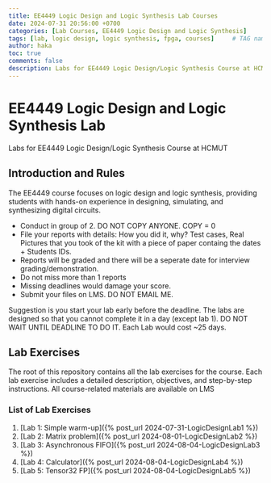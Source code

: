 ```yaml
---
title: EE4449 Logic Design and Logic Synthesis Lab Courses
date: 2024-07-31 20:56:00 +0700
categories: [Lab Courses, EE4449 Logic Design and Logic Synthesis]
tags: [lab, logic design, logic synthesis, fpga, courses]     # TAG names should always be lowercase
author: haka
toc: true
comments: false
description: Labs for EE4449 Logic Design/Logic Synthesis Course at HCMUT
---
```

# EE4449 Logic Design and Logic Synthesis Lab

Labs for EE4449 Logic Design/Logic Synthesis Course at HCMUT

## Introduction and Rules

The EE4449 course focuses on logic design and logic synthesis, providing students with hands-on experience in designing, simulating, and synthesizing digital circuits. 

- Conduct in group of 2. DO NOT COPY ANYONE. COPY = 0
- File your reports with details: How you did it, why? Test cases, Real Pictures that you took of the kit with a piece of paper containg the dates + Students IDs.
- Reports will be graded and there will be a seperate date for interview grading/demonstration.
- Do not miss more than 1 reports
- Missing deadlines would damage your score.
- Submit your files on LMS. DO NOT EMAIL ME.

Suggestion is you start your lab early before the deadline. The labs are designed so that you cannot complete it in a day (except lab 1). DO NOT WAIT UNTIL DEADLINE TO DO IT. Each Lab would cost ~25 days.

## Lab Exercises

The root of this repository contains all the lab exercises for the course. Each lab exercise includes a detailed description, objectives, and step-by-step instructions. All course-related materials are available on LMS

### List of Lab Exercises

1. [Lab 1: Simple warm-up]({% post_url 2024-07-31-LogicDesignLab1 %})
2. [Lab 2: Matrix problem]({% post_url 2024-08-01-LogicDesignLab2 %})
3. [Lab 3: Asynchronous FIFO]({% post_url 2024-08-04-LogicDesignLab3 %})
4. [Lab 4: Calculator]({% post_url 2024-08-04-LogicDesignLab4 %})
5. [Lab 5: Tensor32 FP]({% post_url 2024-08-04-LogicDesignLab5 %})

